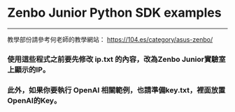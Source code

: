 # Zenbo Junior Python SDK examples
---
教學部份請參考何老師的教學網站：
https://104.es/category/asus-zenbo/

### 使用這些程式之前要先修改 ip.txt 的內容，改為Zenbo Junior實驗室上顯示的IP。

### 此外，如果你要執行 OpenAI 相關範例，也請準備key.txt，裡面放置OpenAI的Key。
